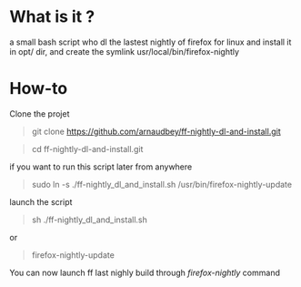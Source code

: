 # What is it ?

a small bash script who dl the lastest nightly of firefox for linux and install it in opt/ dir, and create the symlink  usr/local/bin/firefox-nightly

# How-to

Clone the projet
> git clone https://github.com/arnaudbey/ff-nightly-dl-and-install.git

> cd ff-nightly-dl-and-install.git

if you want to run this script later from anywhere
> sudo ln -s ./ff-nightly_dl_and_install.sh /usr/bin/firefox-nightly-update

launch the script
> sh ./ff-nightly_dl_and_install.sh

or 

> firefox-nightly-update



You can now launch ff last nighly build through *firefox-nightly* command
